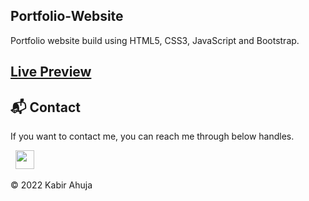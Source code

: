 ## Portfolio-Website
Portfolio website build using HTML5, CSS3, JavaScript and Bootstrap.


<h2><a href="https://kabir1302.github.io/Portfolio/" target="_blank_">Live Preview</a></h2>

<h2>📬 Contact</h2>


If you want to contact me, you can reach me through below handles.

&nbsp;&nbsp;<a href="https://www.linkedin.com/in/kabir-ahuja-4910b1230/"><img src="https://www.felberpr.com/wp-content/uploads/linkedin-logo.png" width="30"></img></a>

© 2022 Kabir Ahuja


